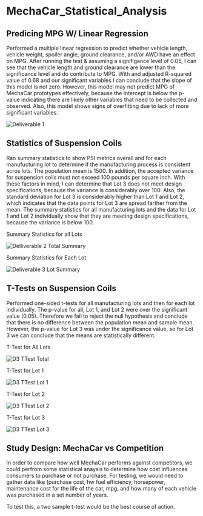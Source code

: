 # MechaCar_Statistical_Analysis

## Predicing MPG W/ Linear Regression
Performed a multiple linear regression to predict whether vehicle length, vehicle weight, spoiler angle, ground clearance, and/or AWD have an effect on MPG. After running the test & assuming a signifigance level of 0.05, I can see that the vehicle length and ground clearance are lower than the significance level and do contribute to MPG. With and adjusted R-squared value of 0.68 and our significant variables I can conclude that the slope of this model is not zero. However, this model may not predict MPG of MechaCar prototypes effectively, because the intercept is below the p-value indicating there are likely other variables that need to be collected and observed. Also, this model shows signs of overfitting due to lack of more significant variables.

![Deliverable 1](https://user-images.githubusercontent.com/71455991/106661855-53fc1b80-6567-11eb-926c-2510ee755826.PNG)

## Statistics of Suspension Coils
Ran summary statistics to show PSI metrics overall and for each manufucturing lot to determine if the manufacturing process is consistent acros lots. The population mean is 1500. In addition, the accepted variance for suspension coils must not exceed 100 pounds per square inch. With these factors in mind, I can determine that Lot 3 does not meet design specifications, because the variance is considerably over 100. Also, the standard deviation for Lot 3 is considerably higher than Lot 1 and Lot 2, which indicates that the data points for Lot 3 are spread farther from the mean. The summary statistics for all manufacturing lots and the data for Lot 1 and Lot 2 individually show that they are meeting design specifications, because the variance is below 100.

Summary Statistics for all Lots

![Delliverable 2 Total Summary](https://user-images.githubusercontent.com/71455991/106662014-7d1cac00-6567-11eb-8393-9bf9204f1bfd.PNG)

Summary Statistics for Each Lot

![Deliverable 3 Lot Summary](https://user-images.githubusercontent.com/71455991/106662027-83ab2380-6567-11eb-8a89-55a118f27eac.PNG)

## T-Tests on Suspension Coils
Performed one-sided t-tests for all manufacturing lots and then for each lot individually. The p-value for all, Lot 1, and Lot 2 were over the significant value (0.05). Therefore we fail to reject the null hypothesis and conclude that there is no difference between the population mean and sample mean. However, the p-value for Lot 3 was under the significance value, so for Lot 3 we can conclude that the means are statistically different.

T-Test for All Lots

![D3 TTest Total](https://user-images.githubusercontent.com/71455991/106662314-da186200-6567-11eb-8309-7afb0b7ffbaa.PNG)

T-Test for Lot 1

![D3 TTest Lot 1](https://user-images.githubusercontent.com/71455991/106662350-e43a6080-6567-11eb-89e2-cee6c7914669.PNG)

T-Test for Lot 2

![D3 TTest Lot 2](https://user-images.githubusercontent.com/71455991/106662357-e56b8d80-6567-11eb-8010-ddb0235d9d61.PNG)

T-Test for Lot 3 

![D3 TTest Lot 3](https://user-images.githubusercontent.com/71455991/106662361-e69cba80-6567-11eb-8ffa-f604317d9881.PNG)

## Study Design: MechaCar vs Competition
In order to compare how well MechaCar performs against competitors, we could perfrom some statistical anaysis to determine how cost influences consumers to purchase or not purchase. For testing, we would need to gather data like (purchase cost, hw fuel efficiency, horsepower, maintenance cost for the life of the car, mpg, and how many of each vehicle was purchased in a set number of years.

To test this, a two sample t-test would be the best course of action.
